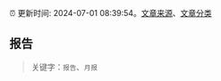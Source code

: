 :alarm_clock: 更新时间: 2024-07-01 08:39:54。[文章来源](/README.md)、[文章分类](/TAGS.md)

## 报告


> 关键字：`报告`、`月报`




